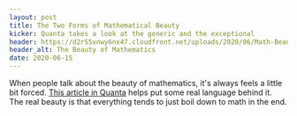 ```yaml
---
layout: post
title: The Two Forms of Mathematical Beauty
kicker: Quanta takes a look at the generic and the exceptional
header: https://d2r55xnwy6nx47.cloudfront.net/uploads/2020/06/Math-Beauty_2880x1220_Lede_HPA.jpg
header_alt: The Beauty of Mathematics
date: 2020-06-15
---
```


When people talk about the beauty of mathematics, it's always feels a little bit forced. [This article in Quanta](https://www.quantamagazine.org/how-is-math-beautiful-20200616/) helps put some real language behind it. The real beauty is that everything tends to just boil down to math in the end.
